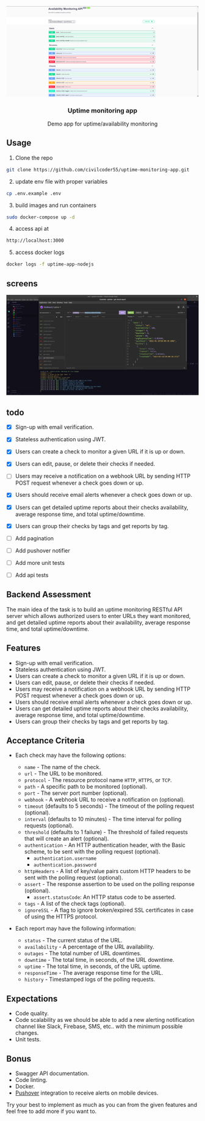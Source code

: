 <p align="center">
  <img src="img1.png">

  <h3 align="center">Uptime monitoring app</h3>

  <p align="center">
   Demo app for uptime/availability monitoring 
  </p>
</p>



## Usage

1. Clone the repo

  ```sh
  git clone https://github.com/civilcoder55/uptime-monitoring-app.git
  ```

2. update env file with proper variables

  ```sh
  cp .env.example .env
  ```

3. build images and run containers

  ```sh
  sudo docker-compose up -d
  ```

4. access api at

  ```sh
  http://localhost:3000
  ```

5. access docker logs

  ```sh
  docker logs -f uptime-app-nodejs
  ```

## screens

<p align="center">
  <img src="img2.png" >
</p>


## todo

- [x] Sign-up with email verification.
- [x] Stateless authentication using JWT.
- [x] Users can create a check to monitor a given URL if it is up or down.
- [x] Users can edit, pause, or delete their checks if needed.
- [ ] Users may receive a notification on a webhook URL by sending HTTP POST request whenever a check goes down or up.
- [x] Users should receive email alerts whenever a check goes down or up.
- [x] Users can get detailed uptime reports about their checks availability, average response time, and total uptime/downtime.
- [x] Users can group their checks by tags and get reports by tag.
- [ ] Add pagination
- [ ] Add pushover notifier
- [ ] Add more unit tests
- [ ] Add api tests



## Backend Assessment

The main idea of the task is to build an uptime monitoring RESTful API server which allows authorized users to enter URLs they want monitored, and get detailed uptime reports about their availability, average response time, and total uptime/downtime.

## Features

- Sign-up with email verification.
- Stateless authentication using JWT.
- Users can create a check to monitor a given URL if it is up or down.
- Users can edit, pause, or delete their checks if needed.
- Users may receive a notification on a webhook URL by sending HTTP POST request whenever a check goes down or up.
- Users should receive email alerts whenever a check goes down or up.
- Users can get detailed uptime reports about their checks availability, average response time, and total uptime/downtime.
- Users can group their checks by tags and get reports by tag.

## Acceptance Criteria

- Each check may have the following options:

  - `name` - The name of the check.
  - `url` - The URL to be monitored.
  - `protocol` - The resource protocol name `HTTP`, `HTTPS`, or `TCP`.
  - `path` - A specific path to be monitored (optional).
  - `port` - The server port number (optional).
  - `webhook` - A webhook URL to receive a notification on (optional).
  - `timeout` (defaults to 5 seconds) - The timeout of the polling request (optional).
  - `interval` (defaults to 10 minutes) - The time interval for polling requests (optional).
  - `threshold` (defaults to 1 failure) - The threshold of failed requests that will create an alert (optional).
  - `authentication` - An HTTP authentication header, with the Basic scheme, to be sent with the polling request (optional).
    - `authentication.username`
    - `authentication.password`
  - `httpHeaders` - A list of key/value pairs custom HTTP headers to be sent with the polling request (optional).
  - `assert` - The response assertion to be used on the polling response (optional).
    - `assert.statusCode`: An HTTP status code to be asserted.
  - `tags` - A list of the check tags (optional).
  - `ignoreSSL` - A flag to ignore broken/expired SSL certificates in case of using the HTTPS protocol.

- Each report may have the following information:
  - `status` - The current status of the URL.
  - `availability` - A percentage of the URL availability.
  - `outages` - The total number of URL downtimes.
  - `downtime` - The total time, in seconds, of the URL downtime.
  - `uptime` - The total time, in seconds, of the URL uptime.
  - `responseTime` - The average response time for the URL.
  - `history` - Timestamped logs of the polling requests.

## Expectations

- Code quality.
- Code scalability as we should be able to add a new alerting notification channel like Slack, Firebase, SMS, etc.. with the minimum possible changes.
- Unit tests.

## Bonus

- Swagger API documentation.
- Code linting.
- Docker.
- [Pushover](https://pushover.net/) integration to receive alerts on mobile devices.

Try your best to implement as much as you can from the given features and feel free to add more if you want to.
